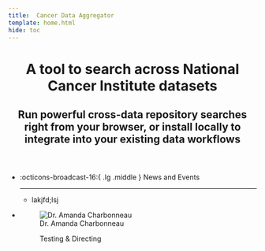 ```yaml
---
title:  Cancer Data Aggregator
template: home.html
hide: toc
---
```

<style>

@media screen and (min-width: 76.25em) {
      .md-sidebar--primary {
        display: none;
      }
    }



</style>

<header class="center">


<h1> A tool to search across National Cancer Institute datasets </h1>

<h2> Run powerful cross-data repository searches right from your browser, or install locally to integrate into your existing data workflows </h2>
</header>

<div class="grid cards" markdown>

-   :octicons-broadcast-16:{ .lg .middle }  News and Events
    
    ---
    - lakjfd;lsj


-   <figure>
        <img src="/images/zoomed_official_image.jpg" 
             alt="Dr. Amanda Charbonneau">
        <figcaption>Dr. Amanda Charbonneau <p>Testing & Directing</figcaption>
    </figure>


    </div>
   
